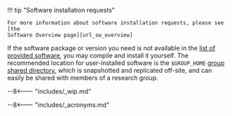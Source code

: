 !!! tip "Software installation requests"

    For more information about software installation requests, please see [the
    Software Overview page][url_sw_overview]

If the software package or version you need is not available in the [list of
provided software][url_sw_list], you may compile and install it yourself. The
recommended location for user-installed software is the
`$GROUP_HOME` [group shared directory][url_grp_home], which is snapshotted and
replicated off-site, and can easily be shared with members of a research group.

--8<--- "includes/_wip.md"

[comment]: #  (TODO: info about compilers, prefix, cmake, `system` module category, custom modules)


[comment]: #  (link URLs -----------------------------------------------------)

[url_sw_overview]:  index.md
[url_sw_list]:      list.md
[url_grp_home]:     ../storage/filesystems.md#group_home


--8<--- "includes/_acronyms.md"
